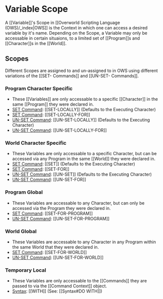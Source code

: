 
# Variable Scope
A [[Variable]]'s Scope in [[Overworld Scripting Language (OWS)/_index|OWS]] is the Context in which one can access a desired variable by it's name. Depending on the Scope, a Variable may only be accessable in certain situaions, to a limited set of [[Program]]s and [[Character]]s in the [[World]].

## Scopes
Different Scopes are assigned to and un-assigned to in OWS using different variations of the [[SET- Commands]] and [[UN-SET- Commands]].
### Program Character Specific
- These [[Variables]] are only accessable to a specific [[Character]] in the same [[Program]] they were declared in.
- <u>SET Command</u>: [[SET-LOCALLY]] (Defaults to the Executing Character)
- <u>SET Command</u>: [[SET-LOCALLY-FOR]]
- <u>UN-SET Command</u>: [[UN-SET-LOCALLY]] (Defaults to the Executing Character)
- <u>UN-SET Command</u>: [[UN-SET-LOCALLY-FOR]]
### World Character Specific
- These Variables are only accessable to a specific Character, but can be accessed via any Program in the same [[World]] they were declared in.
- <u>SET Command</u>: [[SET]] (Defaults to the Executing Character)
- <u>SET Command</u>: [[SET-FOR]]
- <u>UN-SET Command</u>: [[UN-SET]] (Defaults to the Executing Character)
- <u>UN-SET Command</u>: [[UN-SET-FOR]]
### Program Global
- These Variables are accessable to any Character, but can only be accessed via the Program they were declared in.
- <u>SET Command</u>: [[SET-FOR-PROGRAM]]
- <u>UN-SET Command</u>: [[UN-SET-FOR-PROGRAM]]
### World Global
- These Variables are accessable to any Character in any Program within the same World that they were declared in.
- <u>SET Command</u>: [[SET-FOR-WORLD]]
- <u>UN-SET Command</u>: [[UN-SET-FOR-WORLD]]
### Temporary Local
- These Variables are only accessable to the [[Commands]] they are passed to via the [[Command Context]] object.
- <u>Syntax</u>: [[WITH]] (See: [[Syntax#DO WITH]])